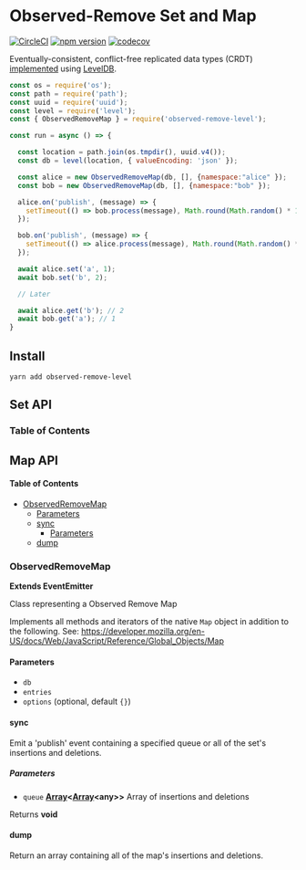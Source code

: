 # Observed-Remove Set and Map

[![CircleCI](https://circleci.com/gh/wehriam/observed-remove-level.svg?style=svg)](https://circleci.com/gh/wehriam/observed-remove-level) [![npm version](https://badge.fury.io/js/observed-remove-level.svg)](http://badge.fury.io/js/observed-remove-level) [![codecov](https://codecov.io/gh/wehriam/observed-remove-level/branch/master/graph/badge.svg)](https://codecov.io/gh/wehriam/observed-remove-level)

Eventually-consistent, conflict-free replicated data types (CRDT) [implemented](https://github.com/wehriam/observed-remove-level/blob/master/src/index.js) using [LevelDB](https://www.npmjs.com/package/level).

```js
const os = require('os');
const path = require('path');
const uuid = require('uuid');
const level = require('level');
const { ObservedRemoveMap } = require('observed-remove-level');

const run = async () => {

  const location = path.join(os.tmpdir(), uuid.v4());
  const db = level(location, { valueEncoding: 'json' });

  const alice = new ObservedRemoveMap(db, [], {namespace:"alice" });
  const bob = new ObservedRemoveMap(db, [], {namespace:"bob" });

  alice.on('publish', (message) => {
    setTimeout(() => bob.process(message), Math.round(Math.random() * 1000));
  });

  bob.on('publish', (message) => {
    setTimeout(() => alice.process(message), Math.round(Math.random() * 1000));
  });

  await alice.set('a', 1);
  await bob.set('b', 2);

  // Later

  await alice.get('b'); // 2
  await bob.get('a'); // 1  
}
```

## Install

`yarn add observed-remove-level`

## Set API

<!-- Generated by documentation.js. Update this documentation by updating the source code. -->

### Table of Contents

## Map API

<!-- Generated by documentation.js. Update this documentation by updating the source code. -->

#### Table of Contents

-   [ObservedRemoveMap](#observedremovemap)
    -   [Parameters](#parameters)
    -   [sync](#sync)
        -   [Parameters](#parameters-1)
    -   [dump](#dump)

### ObservedRemoveMap

**Extends EventEmitter**

Class representing a Observed Remove Map

Implements all methods and iterators of the native `Map` object in addition to the following.
See: <https://developer.mozilla.org/en-US/docs/Web/JavaScript/Reference/Global_Objects/Map>

#### Parameters

-   `db`  
-   `entries`  
-   `options`   (optional, default `{}`)

#### sync

Emit a 'publish' event containing a specified queue or all of the set's insertions and deletions.

##### Parameters

-   `queue` **[Array](https://developer.mozilla.org/docs/Web/JavaScript/Reference/Global_Objects/Array)&lt;[Array](https://developer.mozilla.org/docs/Web/JavaScript/Reference/Global_Objects/Array)&lt;any>>** Array of insertions and deletions

Returns **void** 

#### dump

Return an array containing all of the map's insertions and deletions.
